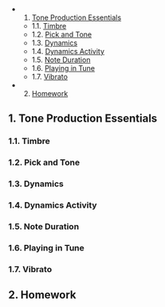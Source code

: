 <!-- vscode-markdown-toc -->
* 1. [Tone Production Essentials](#ToneProductionEssentials)
	* 1.1. [Timbre](#Timbre)
	* 1.2. [Pick and Tone](#PickandTone)
	* 1.3. [Dynamics](#Dynamics)
	* 1.4. [Dynamics Activity](#DynamicsActivity)
	* 1.5. [Note Duration](#NoteDuration)
	* 1.6. [Playing in Tune](#PlayinginTune)
	* 1.7. [Vibrato](#Vibrato)
* 2. [Homework](#Homework)

<!-- vscode-markdown-toc-config
	numbering=true
	autoSave=true
	/vscode-markdown-toc-config -->
<!-- /vscode-markdown-toc -->

##  1. <a name='ToneProductionEssentials'></a>Tone Production Essentials

###  1.1. <a name='Timbre'></a>Timbre

###  1.2. <a name='PickandTone'></a>Pick and Tone

###  1.3. <a name='Dynamics'></a>Dynamics

###  1.4. <a name='DynamicsActivity'></a>Dynamics Activity

###  1.5. <a name='NoteDuration'></a>Note Duration

###  1.6. <a name='PlayinginTune'></a>Playing in Tune

###  1.7. <a name='Vibrato'></a>Vibrato

##  2. <a name='Homework'></a>Homework